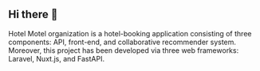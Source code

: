 ## Hi there 👋

Hotel Motel organization is a hotel-booking application consisting of three components: API, front-end, and collaborative recommender system. Moreover, this project has been developed via three web frameworks: Laravel, Nuxt.js,  and FastAPI.
